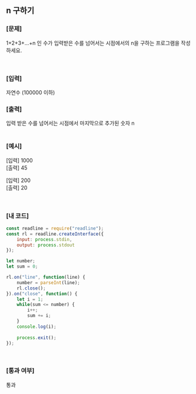 ## n 구하기

### [문제]
1+2+3+...+n 인 수가 입력받은 수를 넘어서는 시점에서의 n을 구하는 프로그램을 작성하세요.    

<br/>

### [입력]
자연수 (100000 이하)
<br/>

### [출력]
입력 받은 수를 넘어서는 시점에서 마지막으로 추가된 숫자 n    
<br/>

### [예시]
[입력] 1000  
[출력] 45  

[입력] 200  
[출력] 20  


<br/>

### [내 코드]
```javascript
const readline = require("readline");
const rl = readline.createInterface({
	input: process.stdin,
	output: process.stdout
});

let number;
let sum = 0;

rl.on("line", function(line) {
	number = parseInt(line);
	rl.close();
}).on("close", function() {
	let i = 1;
	while(sum <= number) {
		i++;
		sum += i;
	}
	console.log(i);
	
	process.exit();
});
```
<br/>

### [통과 여부]
통과
